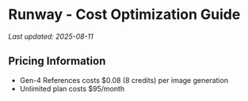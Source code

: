 # Runway - Cost Optimization Guide

*Last updated: 2025-08-11*

## Pricing Information

- Gen-4 References costs $0.08 (8 credits) per image generation
- Unlimited plan costs $95/month

